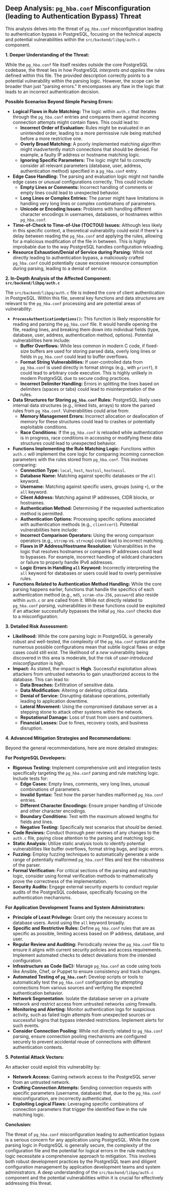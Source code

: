 ## Deep Analysis: `pg_hba.conf` Misconfiguration (leading to Authentication Bypass) Threat

This analysis delves into the threat of `pg_hba.conf` misconfiguration leading to authentication bypass in PostgreSQL, focusing on the technical aspects and potential vulnerabilities within the `src/backend/libpq/auth.c` component.

**1. Deeper Understanding of the Threat:**

While the `pg_hba.conf` file itself resides outside the core PostgreSQL codebase, the threat lies in how PostgreSQL *interprets and applies* the rules defined within this file. The provided description correctly points to a potential vulnerability within the parsing logic. However, the scope can be broader than just "parsing errors."  It encompasses any flaw in the logic that leads to an incorrect authentication decision.

**Possible Scenarios Beyond Simple Parsing Errors:**

* **Logical Flaws in Rule Matching:** The logic within `auth.c` that iterates through the `pg_hba.conf` entries and compares them against incoming connection attempts might contain flaws. This could lead to:
    * **Incorrect Order of Evaluation:** Rules might be evaluated in an unintended order, leading to a more permissive rule being matched before a more restrictive one.
    * **Overly Broad Matching:**  A poorly implemented matching algorithm might inadvertently match connections that should be denied. For example, a faulty IP address or hostname matching logic.
    * **Ignoring Specific Parameters:** The logic might fail to correctly consider all relevant parameters (database, user, address, authentication method) specified in a `pg_hba.conf` entry.
* **Edge Case Handling:** The parsing and evaluation logic might not handle edge cases or unusual configurations correctly. This could include:
    * **Empty Lines or Comments:** Incorrect handling of comments or empty lines could lead to unexpected behavior.
    * **Long Lines or Complex Entries:**  The parser might have limitations in handling very long lines or complex combinations of parameters.
    * **Unicode or Encoding Issues:** Problems with handling different character encodings in usernames, databases, or hostnames within `pg_hba.conf`.
* **Time-of-Check to Time-of-Use (TOCTOU) Issues:** Although less likely in this specific context, a theoretical vulnerability could exist if there's a delay between reading the `pg_hba.conf` and applying the rules, allowing for a malicious modification of the file in between. This is highly improbable due to the way PostgreSQL handles configuration reloading.
* **Resource Exhaustion/Denial of Service during Parsing:** While not directly leading to authentication bypass, a maliciously crafted `pg_hba.conf` could potentially cause excessive resource consumption during parsing, leading to a denial of service.

**2. In-Depth Analysis of the Affected Component: `src/backend/libpq/auth.c`**

The `src/backend/libpq/auth.c` file is indeed the core of client authentication in PostgreSQL. Within this file, several key functions and data structures are relevant to the `pg_hba.conf` processing and are potential areas of vulnerability:

* **`ProcessAuthenticationOptions()`:** This function is likely responsible for reading and parsing the `pg_hba.conf` file. It would handle opening the file, reading lines, and breaking them down into individual fields (type, database, user, address, authentication method, options). Potential vulnerabilities here include:
    * **Buffer Overflows:** While less common in modern C code, if fixed-size buffers are used for storing parsed data, overly long lines or fields in `pg_hba.conf` could lead to buffer overflows.
    * **Format String Vulnerabilities:**  If user-controlled data from `pg_hba.conf` is used directly in format strings (e.g., with `printf`), it could lead to arbitrary code execution. This is highly unlikely in modern PostgreSQL due to secure coding practices.
    * **Incorrect Delimiter Handling:**  Errors in splitting the lines based on delimiters (spaces or tabs) could lead to misinterpretation of the rules.
* **Data Structures for Storing `pg_hba.conf` Rules:**  PostgreSQL likely uses internal data structures (e.g., linked lists, arrays) to store the parsed rules from `pg_hba.conf`. Vulnerabilities could arise from:
    * **Memory Management Errors:**  Incorrect allocation or deallocation of memory for these structures could lead to crashes or potentially exploitable conditions.
    * **Race Conditions:**  If the `pg_hba.conf` is reloaded while authentication is in progress, race conditions in accessing or modifying these data structures could lead to unexpected behavior.
* **Functions Implementing the Rule Matching Logic:**  Functions within `auth.c` will implement the core logic for comparing incoming connection parameters with the rules stored from `pg_hba.conf`. This involves comparing:
    * **Connection Type:** `local`, `host`, `hostssl`, `hostnossl`.
    * **Database Name:** Matching against specific databases or the `all` keyword.
    * **Username:** Matching against specific users, groups (using `+`), or the `all` keyword.
    * **Client Address:** Matching against IP addresses, CIDR blocks, or hostnames.
    * **Authentication Method:**  Determining if the requested authentication method is permitted.
    * **Authentication Options:** Processing specific options associated with authentication methods (e.g., `clientcert`).
    Potential vulnerabilities here include:
    * **Incorrect Comparison Operators:** Using the wrong comparison operators (e.g., `strcmp` vs. `strncmp`) could lead to incorrect matching.
    * **Flaws in IP Address/Hostname Resolution:**  Vulnerabilities in the logic that resolves hostnames or compares IP addresses could lead to bypasses. For example, incorrect handling of wildcard characters or failure to properly handle IPv6 addresses.
    * **Logic Errors in Handling `all` Keyword:**  Incorrectly interpreting the `all` keyword for databases or users could lead to overly permissive rules.
* **Functions Related to Authentication Method Handling:**  While the core parsing happens earlier, functions that handle the specifics of each authentication method (e.g., `md5`, `scram-sha-256`, `password`) also reside within `auth.c` or are called from it. While not directly related to `pg_hba.conf` *parsing*, vulnerabilities in these functions could be exploited if an attacker successfully bypasses the initial `pg_hba.conf` checks due to a misconfiguration.

**3. Detailed Risk Assessment:**

* **Likelihood:** While the core parsing logic in PostgreSQL is generally robust and well-tested, the complexity of the `pg_hba.conf` syntax and the numerous possible configurations mean that subtle logical flaws or edge cases could still exist. The likelihood of a *new* vulnerability being discovered in this area is moderate, but the risk of *user-introduced misconfiguration* is high.
* **Impact:** As stated, the impact is **High**. Successful exploitation allows attackers from untrusted networks to gain unauthorized access to the database. This can lead to:
    * **Data Breaches:** Exfiltration of sensitive data.
    * **Data Modification:**  Altering or deleting critical data.
    * **Denial of Service:**  Disrupting database operations, potentially leading to application downtime.
    * **Lateral Movement:**  Using the compromised database server as a stepping stone to attack other systems within the network.
    * **Reputational Damage:** Loss of trust from users and customers.
    * **Financial Losses:**  Due to fines, recovery costs, and business disruption.

**4. Advanced Mitigation Strategies and Recommendations:**

Beyond the general recommendations, here are more detailed strategies:

**For PostgreSQL Developers:**

* **Rigorous Testing:** Implement comprehensive unit and integration tests specifically targeting the `pg_hba.conf` parsing and rule matching logic. Include tests for:
    * **Edge Cases:** Empty lines, comments, very long lines, unusual combinations of parameters.
    * **Invalid Syntax:**  Test how the parser handles malformed `pg_hba.conf` entries.
    * **Different Character Encodings:**  Ensure proper handling of Unicode and other character encodings.
    * **Boundary Conditions:** Test with the maximum allowed lengths for fields and lines.
    * **Negative Testing:**  Specifically test scenarios that *should* be denied.
* **Code Reviews:**  Conduct thorough peer reviews of any changes to the `auth.c` file, paying close attention to the parsing and matching logic.
* **Static Analysis:** Utilize static analysis tools to identify potential vulnerabilities like buffer overflows, format string bugs, and logic errors.
* **Fuzzing:** Employ fuzzing techniques to automatically generate a wide range of potentially malformed `pg_hba.conf` files and test the robustness of the parser.
* **Formal Verification:** For critical sections of the parsing and matching logic, consider using formal verification methods to mathematically prove the correctness of the implementation.
* **Security Audits:** Engage external security experts to conduct regular audits of the PostgreSQL codebase, specifically focusing on the authentication mechanisms.

**For Application Development Teams and System Administrators:**

* **Principle of Least Privilege:**  Grant only the necessary access to database users. Avoid using the `all` keyword broadly.
* **Specific and Restrictive Rules:**  Define `pg_hba.conf` rules that are as specific as possible, limiting access based on IP address, database, and user.
* **Regular Review and Auditing:**  Periodically review the `pg_hba.conf` file to ensure it aligns with current security policies and access requirements. Implement automated checks to detect deviations from the intended configuration.
* **Infrastructure as Code (IaC):**  Manage `pg_hba.conf` as code using tools like Ansible, Chef, or Puppet to ensure consistency and track changes.
* **Automated Testing of `pg_hba.conf`:**  Develop scripts or tools to automatically test the `pg_hba.conf` configuration by attempting connections from various sources and verifying the expected authentication behavior.
* **Network Segmentation:**  Isolate the database server on a private network and restrict access from untrusted networks using firewalls.
* **Monitoring and Alerting:**  Monitor authentication logs for suspicious activity, such as failed login attempts from unexpected sources or successful logins that bypass intended restrictions. Implement alerts for such events.
* **Consider Connection Pooling:**  While not directly related to `pg_hba.conf` parsing, ensure connection pooling mechanisms are configured securely to prevent accidental reuse of connections with different authentication contexts.

**5. Potential Attack Vectors:**

An attacker could exploit this vulnerability by:

* **Network Access:** Gaining network access to the PostgreSQL server from an untrusted network.
* **Crafting Connection Attempts:** Sending connection requests with specific parameters (username, database) that, due to the `pg_hba.conf` misconfiguration, are incorrectly authenticated.
* **Exploiting Logical Flaws:**  Leveraging specific combinations of connection parameters that trigger the identified flaw in the rule matching logic.

**Conclusion:**

The threat of `pg_hba.conf` misconfiguration leading to authentication bypass is a serious concern for any application using PostgreSQL. While the core parsing logic in PostgreSQL is generally secure, the complexity of the configuration file and the potential for logical errors in the rule matching logic necessitate a comprehensive approach to mitigation. This involves both robust development practices by the PostgreSQL team and diligent configuration management by application development teams and system administrators. A deep understanding of the `src/backend/libpq/auth.c` component and the potential vulnerabilities within it is crucial for effectively addressing this threat.
